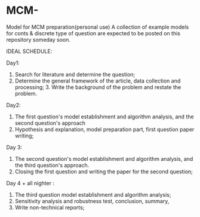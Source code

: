 # MCM-
Model for MCM preparation(personal use)
A collection of example models for conts & discrete type of question are expected to be posted on this repository someday soon.


IDEAL SCHEDULE:

Day1:

1. Search for literature and determine the question;
2. Determine the general framework of the article, data collection and processing; 3. Write the background of the problem and restate the problem.


Day2:

1. The first question's model establishment and algorithm analysis, and the second question's approach 
2. Hypothesis and explanation, model preparation part, first question paper writing;


Day 3:

1. The second question's model establishment and algorithm analysis, and the third question's approach.
2. Closing the first question and writing the paper for the second question;

Day 4 + all nighter : 
1. The third question model establishment and algorithm analysis;
2. Sensitivity analysis and robustness test, conclusion, summary,
3. Write non-technical reports;
